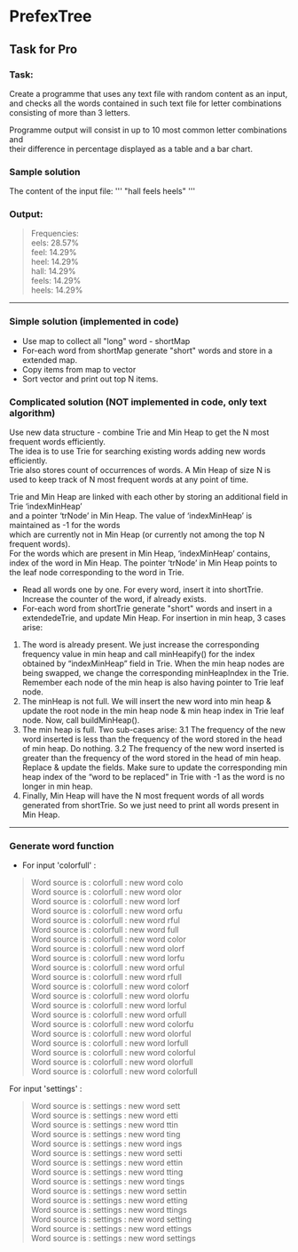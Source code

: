 # PrefexTree
## Task for Pro

### Task:   
Create a programme that uses any text file with random content as an input,   
and checks all the words contained in such text file for letter combinations   
consisting of more than 3 letters.  
   
Programme output will consist in up to 10 most common letter combinations and   
their difference in percentage displayed as a table and a bar chart.  
  
### Sample solution  
The content of the input file:
'''
"hall feels heels"
'''

### Output:  
> Frequencies:  
> eels: 28.57%  
> feel: 14.29%  
> heel: 14.29%  
> hall: 14.29%  
> feels: 14.29%  
> heels: 14.29%  

 ------------------------------  

### Simple solution  (implemented in code)
* Use map to collect all "long" word - shortMap
* For-each word from shortMap generate "short" words and store in a extended map.  
* Copy items from map to vector
* Sort vector and print out top N items.

### Complicated solution   (NOT implemented in code, only text algorithm)
Use new data structure - combine Trie and Min Heap to get the N most frequent words efficiently.  
The idea is to use Trie for searching existing words adding new words efficiently.  
Trie also stores count of occurrences of words. 
A Min Heap of size N is used to keep track of N most frequent words at any point of time.  

Trie and Min Heap are linked with each other by storing an additional field in Trie ‘indexMinHeap’  
and a pointer ‘trNode’ in Min Heap. The value of ‘indexMinHeap’ is maintained as -1 for the words   
which are currently not in Min Heap (or currently not among the top N frequent words).  
For the words which are present in Min Heap, ‘indexMinHeap’ contains, index of the word in Min Heap. 
The pointer ‘trNode’ in Min Heap points to the leaf node corresponding to the word in Trie.

* Read all words one by one. For every word, insert it into shortTrie. Increase the counter of the word, if already exists. 
* For-each word from shortTrie generate "short" words and insert in a extendedeTrie, and update Min Heap. 
For insertion in min heap, 3 cases arise: 
1. The word is already present. We just increase the corresponding frequency value in min heap and call minHeapify() for the index obtained by “indexMinHeap” field in Trie. When the min heap nodes are being swapped, we change the corresponding minHeapIndex in the Trie. Remember each node of the min heap is also having pointer to Trie leaf node.
2. The minHeap is not full. We will insert the new word into min heap & update the root node in the min heap node & min heap index in Trie leaf node. Now, call buildMinHeap().
3. The min heap is full. Two sub-cases arise:
 3.1 The frequency of the new word inserted is less than the frequency of the word stored in the head of min heap. Do nothing.
 3.2 The frequency of the new word inserted is greater than the frequency of the word stored in the head of min heap. Replace & update the fields. Make sure to update the corresponding min heap index of the “word to be replaced” in Trie with -1 as the word is no longer in min heap.
4. Finally, Min Heap will have the N most frequent words of all words generated from shortTrie. So we just need to print all words present in Min Heap.

 ------------------------------  
### Generate word function  
* For input 'colorfull' :
> Word source is : colorfull : new word colo  
> Word source is : colorfull : new word olor  
> Word source is : colorfull : new word lorf  
> Word source is : colorfull : new word orfu  
> Word source is : colorfull : new word rful  
> Word source is : colorfull : new word full  
> Word source is : colorfull : new word color  
> Word source is : colorfull : new word olorf  
> Word source is : colorfull : new word lorfu  
> Word source is : colorfull : new word orful  
> Word source is : colorfull : new word rfull  
> Word source is : colorfull : new word colorf  
> Word source is : colorfull : new word olorfu  
> Word source is : colorfull : new word lorful  
> Word source is : colorfull : new word orfull  
> Word source is : colorfull : new word colorfu  
> Word source is : colorfull : new word olorful  
> Word source is : colorfull : new word lorfull  
> Word source is : colorfull : new word colorful  
> Word source is : colorfull : new word olorfull  
> Word source is : colorfull : new word colorfull   

For input 'settings' :  
> Word source is : settings : new word sett  
> Word source is : settings : new word etti  
> Word source is : settings : new word ttin  
> Word source is : settings : new word ting  
> Word source is : settings : new word ings  
> Word source is : settings : new word setti  
> Word source is : settings : new word ettin  
> Word source is : settings : new word tting  
> Word source is : settings : new word tings  
> Word source is : settings : new word settin  
> Word source is : settings : new word etting  
> Word source is : settings : new word ttings  
> Word source is : settings : new word setting  
> Word source is : settings : new word ettings  
> Word source is : settings : new word settings  
  
